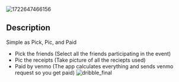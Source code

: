 ![1722647466156](https://github.com/user-attachments/assets/7f13c305-e000-4184-937a-c4c832f448b1)

## Description
Simple as Pick, Pic, and Paid
- Pick the friends (Select all the friends participating in the event)
- Pic the receipts (Take picture of all the reciepts used)
- Paid by venmo (The app calculates everything and sends venmo request so you get paid)
![dribble_final](https://github.com/user-attachments/assets/1668de33-5b12-4e34-8974-aef0bf9d2516)
